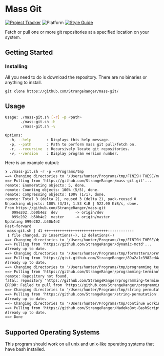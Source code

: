 # Mass Git

[![Project Tracker](https://img.shields.io/badge/repo%20status-Project%20Tracker-lightgrey)](https://randomserver.xyz/project-tracker.html#mass-git)
![Platform](https://img.shields.io/badge/platform-Linux%20|%20macOS-lightgrey)
[![Style Guide](https://img.shields.io/badge/code%20style-Style%20Guide-blueviolet)](https://github.com/StrangeRanger/bash-style-guide)

Fetch or pull one or more git repositories at a specified location on your system.

## Getting Started

### Installing

All you need to do is download the repository. There are no binaries or anything to install.

`git clone https://github.com/StrangeRanger/mass-git/`

## Usage

```bash
Usage: ./mass-git.sh [-r] -p <path>
       ./mass-git.sh -h
       ./mass-git.sh -v

Options:
  -h, --help       : Displays this help message.
  -p, --path       : Path to perform mass git pull/fetch on.
  -r, --recursive  : Recursively locate git repositories.
  -v, --version    : Display program version number.
```

Here is an example output:

```txt
❯ ./mass-git.sh -r -p ~/Programs/tmp
==> Changing directories to '/Users/hunter/Programs/tmp/FINISH THESE/mass-git/'...
==> Pulling from 'https://github.com/StrangeRanger/mass-git.git'...
remote: Enumerating objects: 5, done.
remote: Counting objects: 100% (5/5), done.
remote: Compressing objects: 100% (1/1), done.
remote: Total 3 (delta 2), reused 3 (delta 2), pack-reused 0
Unpacking objects: 100% (3/3), 1.53 KiB | 522.00 KiB/s, done.
From https://github.com/StrangeRanger/mass-git
   099e202..b50b4e2  dev        -> origin/dev
   099e202..b50b4e2  master     -> origin/master
Updating 099e202..b50b4e2
Fast-forward
 mass-git.sh | 41 +++++++++++++++++++++++++++++------------
 1 file changed, 29 insertions(+), 12 deletions(-)
==> Changing directories to '/Users/hunter/Programs/tmp/FINISH THESE/dynamic motd/'...
==> Pulling from 'https://github.com/StrangeRanger/dynamic-motd'...
Already up to date.
==> Changing directories to '/Users/hunter/Programs/tmp/formatters/prettier/'...
==> Pulling from 'https://gist.github.com/StrangeRanger/89a2a1c3982ed4ac392d9425463ba4e8'...
Already up to date.
==> Changing directories to '/Users/hunter/Programs/tmp/programming terminology/'...
==> Pulling from 'https://github.com/StrangeRanger/programming-terminology'...
remote: Repository not found.
fatal: repository 'https://github.com/StrangeRanger/programming-terminology/' not found
ERROR: Failed to pull from 'https://github.com/StrangeRanger/programming-terminology'
==> Changing directories to '/Users/hunter/Programs/tmp/string permutation/'...
==> Pulling from 'https://github.com/StrangeRanger/string-permutation'...
Already up to date.
==> Changing directories to '/Users/hunter/Programs/tmp/continue working on/NadekoBot-BashScript/'...
==> Pulling from 'https://github.com/StrangeRanger/NadekoBot-BashScript'...
Already up to date.
==> Done
```

## Supported Operating Systems

This program should work on all unix and unix-like operating systems that have bash installed.
